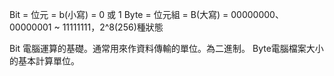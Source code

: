 
Bit = 位元 = b(小寫) = 0 或 1
Byte = 位元組 = B(大寫) = 00000000、00000001 ~ 11111111，2^8(256)種狀態

Bit 電腦運算的基礎。通常用來作資料傳輸的單位。為二進制。
Byte電腦檔案大小的基本計算單位。
